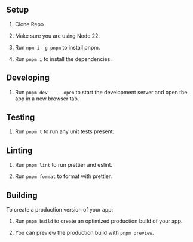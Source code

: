 ## Setup

1. Clone Repo

2. Make sure you are using Node 22.

3. Run `npm i -g pnpm` to install pnpm.

4. Run `pnpm i` to install the dependencies.

## Developing

1. Run `pnpm dev -- --open` to start the development server and open the app in a new browser tab.

## Testing

1. Run `pnpm t` to run any unit tests present.

## Linting

1. Run `pnpm lint` to run prettier and eslint.

2. Run `pnpm format` to format with prettier.

## Building

To create a production version of your app:

1. Run `pnpm build` to create an optimized production build of your app.

2. You can preview the production build with `pnpm preview`.
